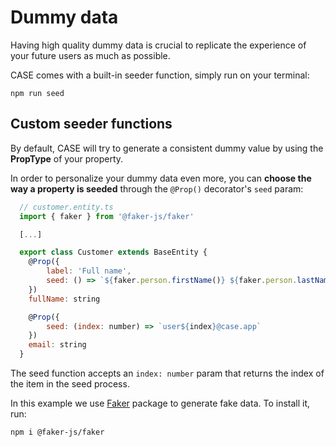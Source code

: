 # Dummy data

Having high quality dummy data is crucial to replicate the experience of your future users as much as possible.

CASE comes with a built-in seeder function, simply run on your terminal:

```
npm run seed
```

## <a name="custom-seeder-functions"></a>Custom seeder functions

By default, CASE will try to generate a consistent dummy value by using the **PropType** of your property.

In order to personalize your dummy data even more, you can **choose the way a property is seeded** through the `@Prop()` decorator's `seed` param:

```js
  // customer.entity.ts
  import { faker } from '@faker-js/faker'

  [...]

  export class Customer extends BaseEntity {
    @Prop({
        label: 'Full name',
        seed: () => `${faker.person.firstName()} ${faker.person.lastName()}`
    })
    fullName: string

    @Prop({
        seed: (index: number) => `user${index}@case.app`
    })
    email: string
  }
```

The seed function accepts an `index: number` param that returns the index of the item in the seed process.

In this example we use [Faker](https://fakerjs.dev/) package to generate fake data. To install it, run:

```
npm i @faker-js/faker
```

